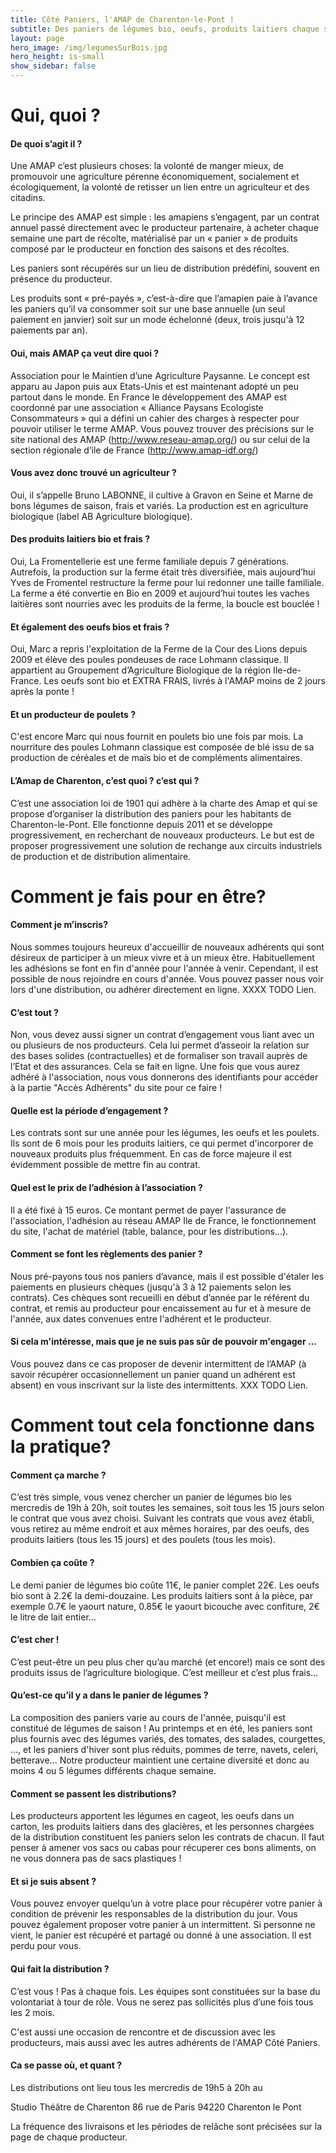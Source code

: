 ```yaml
---
title: Côté Paniers, l'AMAP de Charenton-le-Pont !
subtitle: Des paniers de légumes bio, oeufs, produits laitiers chaque semaine...
layout: page
hero_image: /img/legumesSurBois.jpg
hero_height: is-small
show_sidebar: false
---
```


# Qui, quoi ?

#### De quoi s’agit il ?
Une AMAP c’est plusieurs choses: la volonté de manger mieux, de promouvoir une agriculture pérenne économiquement, socialement et écologiquement, la volonté de retisser un lien entre un agriculteur et des citadins. 

Le principe des AMAP est simple : les amapiens s’engagent, par un contrat annuel passé directement avec le producteur partenaire, à acheter chaque semaine une part de récolte, matérialisé par un « panier » de produits composé par le producteur en fonction des saisons et des récoltes.

Les paniers sont récupérés sur un lieu de distribution prédéfini, souvent en présence du producteur.

Les produits sont « pré-payés », c’est-à-dire que l’amapien paie à l’avance les paniers qu’il va consommer soit sur une base annuelle (un seul paiement en janvier) soit sur un mode échelonné (deux, trois jusqu'à 12 paiements par an).

#### Oui, mais AMAP ça veut dire quoi ?
Association pour le Maintien d’une Agriculture Paysanne. Le concept est apparu au Japon puis aux Etats-Unis et est maintenant adopté un peu partout dans le monde. En France le développement des AMAP est coordonné par une association « Alliance Paysans Ecologiste Consommateurs » qui a défini un cahier des charges à respecter pour pouvoir utiliser le terme AMAP. Vous pouvez trouver des précisions sur le site national des AMAP (http://www.reseau-amap.org/) ou sur celui de la section régionale d’ile de France (http://www.amap-idf.org/)

#### Vous avez donc trouvé un agriculteur ?
Oui, il s’appelle Bruno LABONNE, il cultive à Gravon en Seine et Marne de bons légumes de saison, frais et variés. La production est en agriculture biologique (label AB Agriculture biologique).

#### Des produits laitiers bio et frais ?
Oui, La Fromentellerie est une ferme familiale depuis 7 générations. Autrefois, la production sur la ferme était très diversifiée, mais aujourd’hui Yves de Fromentel restructure la ferme pour lui redonner une taille familiale. La ferme a été convertie en Bio en 2009 et aujourd’hui toutes les vaches laitières sont nourries avec les produits de la ferme, la boucle est bouclée !

#### Et également des oeufs bios et frais ?
Oui, Marc a repris l'exploitation de la Ferme de la Cour des Lions depuis 2009 et élève des poules pondeuses de race Lohmann classique. Il appartient au Groupement d’Agriculture Biologique de la région Ile-de-France. Les oeufs sont bio et EXTRA FRAIS, livrés à l'AMAP moins de 2 jours après la ponte !

#### Et un producteur de poulets ?
C'est encore Marc qui nous fournit en poulets bio une fois par mois. La nourriture des poules Lohmann classique est composée de blé issu de sa production de céréales et de maïs bio et de compléments alimentaires.

#### L’Amap de Charenton, c’est quoi ? c’est qui ?
C’est une association loi de 1901 qui adhère à la charte des Amap et qui se propose d’organiser la distribution des paniers pour les habitants de Charenton-le-Pont. Elle fonctionne depuis 2011 et se développe progressivement, en recherchant de nouveaux producteurs. Le but est de proposer progressivement une solution de rechange aux circuits industriels de production et de distribution alimentaire.

# Comment je fais pour en être?

#### Comment je m’inscris?
Nous sommes toujours heureux d'accueillir de nouveaux adhérents qui sont désireux de participer à un mieux vivre et à un mieux être. Habituellement les adhésions se font en fin d'année pour l'année à venir. Cependant, il est possible de nous rejoindre en cours d'année. Vous pouvez passer nous voir lors d'une distribution, ou adhérer directement en ligne. XXXX TODO Lien.

#### C’est tout ?
Non, vous devez aussi signer un contrat d’engagement vous liant avec un ou plusieurs de nos producteurs. Cela lui permet d’asseoir la relation sur des bases solides (contractuelles) et de formaliser son travail auprès de l’Etat et des assurances. Cela se fait en ligne. Une fois que vous aurez adhéré à l'association, nous vous donnerons des identifiants pour accéder à la partie "Accès Adhérents" du site pour ce faire !

#### Quelle est la période d’engagement ?
Les contrats sont sur une année pour les légumes, les oeufs et les poulets. Ils sont de 6 mois pour les produits laitiers, ce qui permet d'incorporer de nouveaux produits plus fréquemment. En cas de force majeure il est évidemment possible de mettre fin au contrat.

#### Quel est le prix de l’adhésion à l’association ?
Il a été fixé à 15 euros. Ce montant permet de payer l'assurance de l'association, l'adhésion au réseau AMAP Ile de France, le fonctionnement du site, l'achat de matériel (table, balance, pour les distributions...).

#### Comment se font les règlements des panier ?
Nous pré-payons tous nos paniers d’avance, mais il est possible d'étaler les paiements en plusieurs chèques (jusqu'à 3 à 12 paiements selon les contrats). Ces chèques sont recueilli en début d’année par le référent du contrat, et remis au producteur pour encaissement au fur et à mesure de l'année, aux dates convenues entre l'adhérent et le producteur.

#### Si cela m'intéresse, mais que je ne suis pas sûr de pouvoir m'engager ...
Vous pouvez dans ce cas proposer de devenir intermittent de l’AMAP (à savoir récupérer occasionnellement un panier quand un adhérent est absent) en vous inscrivant sur la liste des intermittents. XXX TODO Lien.

# Comment tout cela fonctionne dans la pratique?

#### Comment ça marche ?
C’est très simple, vous venez chercher un panier de légumes bio les mercredis de 19h à 20h, soit toutes les semaines, soit tous les 15 jours selon le contrat que vous avez choisi. Suivant les contrats que vous avez établi, vous retirez au même endroit et aux mêmes horaires, par des oeufs, des produits laitiers (tous les 15 jours) et des poulets (tous les mois). 

#### Combien ça coûte ?
Le demi panier de légumes bio coûte 11€, le panier complet 22€. Les oeufs bio sont à 2.2€ la demi-douzaine. Les produits laitiers sont à la pièce, par exemple 0.7€ le yaourt nature, 0.85€ le yaourt bicouche avec confiture, 2€ le litre de lait entier... 

#### C’est cher !
C’est peut-être un peu plus cher qu’au marché (et encore!) mais ce sont des produits issus de l’agriculture biologique. C’est meilleur et c’est plus frais...

#### Qu’est-ce qu’il y a dans le panier de légumes ?
La composition des paniers varie au cours de l'année, puisqu'il est constitué de légumes de saison ! Au printemps et en été, les paniers sont plus fournis avec des légumes variés, des tomates, des salades, courgettes, ..., et les paniers d'hiver sont plus réduits, pommes de terre, navets, celeri, betterave... Notre producteur maintient une certaine diversité et donc au moins 4 ou 5 légumes différents chaque semaine. 

#### Comment se passent les distributions?
Les producteurs apportent les légumes en cageot, les oeufs dans un carton, les produits laitiers dans des glacières, et les personnes chargées de la distribution constituent les paniers selon les contrats de chacun. Il faut penser à amener vos sacs ou cabas pour récuperer ces bons aliments, on ne vous donnera pas de sacs plastiques ! 

#### Et si je suis absent ?
Vous pouvez envoyer quelqu’un à votre place pour récupérer votre panier à condition de prévenir les responsables de la distribution du jour. Vous pouvez également proposer votre panier à un intermittent. Si personne ne vient, le panier est récupéré et partagé ou donné à une association. Il est perdu pour vous.

#### Qui fait la distribution ?
C’est vous ! Pas à chaque fois. Les équipes sont constituées sur la base du volontariat à tour de rôle. Vous ne serez pas sollicités plus d’une fois tous les 2 mois.

C'est aussi une occasion de rencontre et de discussion avec les producteurs, mais aussi avec les autres adhérents de l'AMAP Côté Paniers.

#### Ca se passe où, et quant ?
Les distributions ont lieu tous les mercredis de 19h5 à 20h au

Studio Théâtre de Charenton
86 rue de Paris
94220 Charenton le Pont

La fréquence des livraisons et les périodes de relâche sont précisées sur la page de chaque producteur. 

